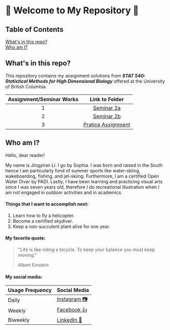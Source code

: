 # :star2: Welcome to My Repository :star2:

## Table of Contents  
[What's in this repo?](#what)  
[Who am I?](#who)  
   
<a name="what"/></a>
## What's in this repo?
This repository contains my assignment solutions from  **_STAT 540: Statistical Methods for High Dimensional Biology_** offered at the University of British Columbia. 


|Assignment/Seminar Works | Link to Folder |
|:----------:|:-------------------:|
| 1 |[Seminar 2a](https://github.com/STAT540-UBC/zz_Li-Jingyiran_STAT540_2020/tree/master/Seminar%202a) |
| 2 |[Seminar 2b](https://github.com/STAT540-UBC/zz_Li-Jingyiran_STAT540_2020/tree/master/Seminar%202b)|
| 3 |[Pratice Assignment]()|


<a name="who"/></a>
## Who am I?
Hello, dear reader! 

My name is Jingyiran Li. I go by Sophia. I was born and raised in the South hence I am particularly fond of summer sports like water-skiing, wakeboarding, fishing, and jet-skiing. Furthermore, I am a certified Open Water Diver by PADI. Lastly, I have been learning and practicing visual arts since I was seven years old, therefore I do recreational illustration when I am not engaged in outdoor activities and in academics. 

#### Things that I want to accomplish next:
  1. Learn how to fly a helicopter.
  2. Become a certified skydiver.
  3. Keep a non-succulent plant alive for one year. 
  
#### My favorite quote:
> "Life is like riding a bicycle. To keep your balance you must keep moving."
>
> Albert Einstein

#### My social media:

|    **Usage Frequency**  | **Social Media**                                                |
|-------------------------|-----------------------------------------------------------------|
| Daily                   | [Instagram :camera:](https://www.instagram.com/lijingyiran/)    |
| Weekly                  | [Facebook :+1:](https://www.facebook.com/lijingyiran)           |
| Biweekly                | [LinkedIn :briefcase:](https://www.linkedin.com/in/lijingyiran/)|
